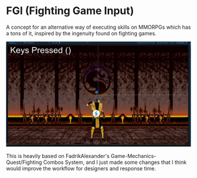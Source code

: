 # FGI (Fighting Game Input)
  A concept for an alternative way of executing skills on MMORPGs which has a tons of it, inspired by the ingenuity found on fighting games.

![alt text](Assets/Images/FGI.gif "FGI demo")

This is heavily based on FadrikAlexander's Game-Mechanics-Quest/Fighting Combos System, and I just made some changes that I think would improve the workflow for designers and response time. 


